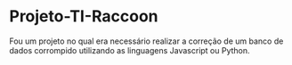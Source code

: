 # Projeto-TI-Raccoon

Fou um projeto no qual era necessário realizar a correção de um banco de dados corrompido utilizando as linguagens Javascript ou Python. 
